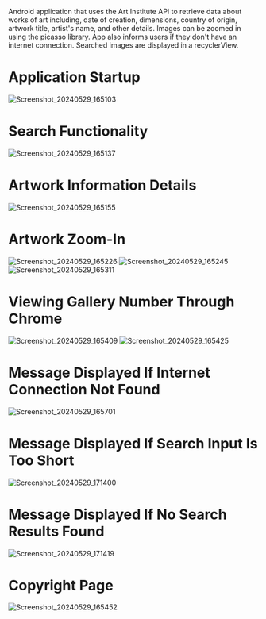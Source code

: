 Android application that uses the Art Institute API to retrieve data about works of art including, date of creation, dimensions, country of origin, artwork title, artist's name, and other details.
Images can be zoomed in using the picasso library. App also informs users if they don't have an internet connection. Searched images are displayed in a recyclerView.

# Application Startup 
![Screenshot_20240529_165103](https://github.com/mabdelsPROJECTS/ART_API/assets/137844707/8bb51798-7a78-4ab6-b908-dae35f7af4af)

# Search Functionality
![Screenshot_20240529_165137](https://github.com/mabdelsPROJECTS/ART_API/assets/137844707/6b361922-d292-4138-98df-ba95f23183f8)

# Artwork Information Details
![Screenshot_20240529_165155](https://github.com/mabdelsPROJECTS/ART_API/assets/137844707/3528c4a7-623f-4260-a249-8e02cdf23b4f)

# Artwork Zoom-In
![Screenshot_20240529_165226](https://github.com/mabdelsPROJECTS/ART_API/assets/137844707/a75e193b-6263-4406-8305-fe4858b00660)
![Screenshot_20240529_165245](https://github.com/mabdelsPROJECTS/ART_API/assets/137844707/5e19f2ac-5aba-4fc0-a558-73f26650f59f)
![Screenshot_20240529_165311](https://github.com/mabdelsPROJECTS/ART_API/assets/137844707/04588c7c-d1f2-437e-86f8-6d35a8ac3c18)

# Viewing Gallery Number Through Chrome
![Screenshot_20240529_165409](https://github.com/mabdelsPROJECTS/ART_API/assets/137844707/80c5c801-a7b2-4af5-b096-9c14309530d9)
![Screenshot_20240529_165425](https://github.com/mabdelsPROJECTS/ART_API/assets/137844707/3d5aa95f-d2e5-4aa0-b07f-fdd4fe24d2cf)

# Message Displayed If Internet Connection Not Found
![Screenshot_20240529_165701](https://github.com/mabdelsPROJECTS/ART_API/assets/137844707/a801b0b9-e78f-458c-b74e-dfe80b0e5329)

# Message Displayed If Search Input Is Too Short
![Screenshot_20240529_171400](https://github.com/mabdelsPROJECTS/ART_API/assets/137844707/77977246-e4ec-4938-a4b4-3fa753afb311)

# Message Displayed If No Search Results Found
![Screenshot_20240529_171419](https://github.com/mabdelsPROJECTS/ART_API/assets/137844707/b1037fc9-9950-4f67-af70-db77a5189de4)

# Copyright Page
![Screenshot_20240529_165452](https://github.com/mabdelsPROJECTS/ART_API/assets/137844707/57ca0c76-5559-4c70-a9fe-00c2ef2328a8)








